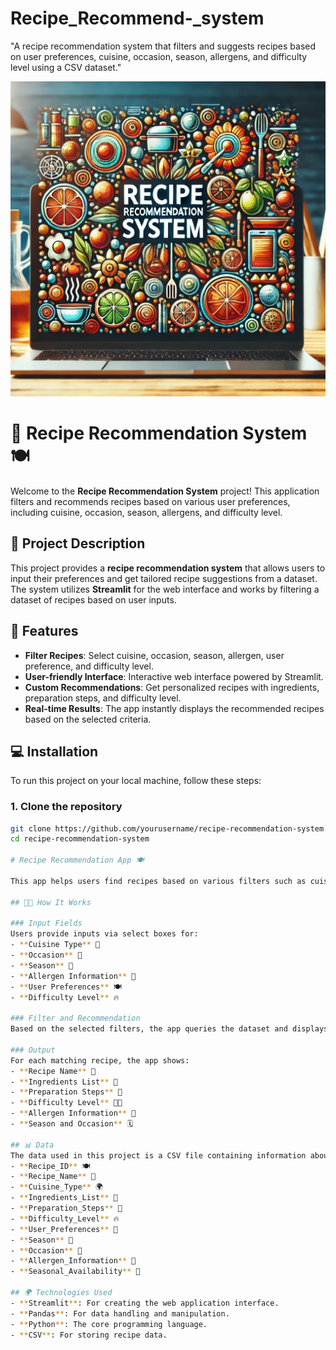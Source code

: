 # Recipe_Recommend-_system
"A recipe recommendation system that filters and suggests recipes based on user preferences, cuisine, occasion, season, allergens, and difficulty level using a CSV dataset."

<img src="https://github.com/rpjinu/Recipe_Recommend-_system/blob/main/recipe_image.png">

# 🍲 Recipe Recommendation System 🍽️

Welcome to the **Recipe Recommendation System** project! This application filters and recommends recipes based on various user preferences, including cuisine, occasion, season, allergens, and difficulty level.

## 📄 Project Description

This project provides a **recipe recommendation system** that allows users to input their preferences and get tailored recipe suggestions from a dataset. The system utilizes **Streamlit** for the web interface and works by filtering a dataset of recipes based on user inputs.

## 🚀 Features

- **Filter Recipes**: Select cuisine, occasion, season, allergen, user preference, and difficulty level.
- **User-friendly Interface**: Interactive web interface powered by Streamlit.
- **Custom Recommendations**: Get personalized recipes with ingredients, preparation steps, and difficulty level.
- **Real-time Results**: The app instantly displays the recommended recipes based on the selected criteria.

## 💻 Installation

To run this project on your local machine, follow these steps:

### 1. Clone the repository

```bash
git clone https://github.com/yourusername/recipe-recommendation-system.git
cd recipe-recommendation-system

# Recipe Recommendation App 🍽️

This app helps users find recipes based on various filters such as cuisine type, occasion, season, allergen information, user preferences, and difficulty level. Below is a detailed explanation of how the app works, the data used, and the technologies involved.

## 🧑‍🍳 How It Works

### Input Fields
Users provide inputs via select boxes for:
- **Cuisine Type** 🍝
- **Occasion** 🎉
- **Season** 🌸
- **Allergen Information** 🚫
- **User Preferences** 🍽️
- **Difficulty Level** 🔥

### Filter and Recommendation
Based on the selected filters, the app queries the dataset and displays matching recipes.

### Output
For each matching recipe, the app shows:
- **Recipe Name** 🍴
- **Ingredients List** 🥕
- **Preparation Steps** 🍳
- **Difficulty Level** 🧑‍🍳
- **Allergen Information** 🚫
- **Season and Occasion** 🗓️

## 📊 Data
The data used in this project is a CSV file containing information about different recipes. It includes columns such as:
- **Recipe_ID** 🍽️
- **Recipe_Name** 🍲
- **Cuisine_Type** 🌍
- **Ingredients_List** 🥕
- **Preparation_Steps** 🍳
- **Difficulty_Level** 🔥
- **User_Preferences** 🥗
- **Season** 🌸
- **Occasion** 🎉
- **Allergen_Information** 🚫
- **Seasonal_Availability** 📅

## 🌍 Technologies Used
- **Streamlit**: For creating the web application interface.
- **Pandas**: For data handling and manipulation.
- **Python**: The core programming language.
- **CSV**: For storing recipe data.
